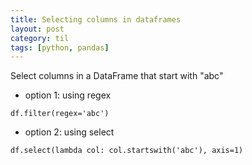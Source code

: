 ```yaml
---
title: Selecting columns in dataframes
layout: post
category: til
tags: [python, pandas]
---
```

Select columns in a DataFrame that start with "abc"

+ option 1: using regex
```
df.filter(regex='abc')
```
+ option 2: using select
```
df.select(lambda col: col.startswith('abc'), axis=1)
```
